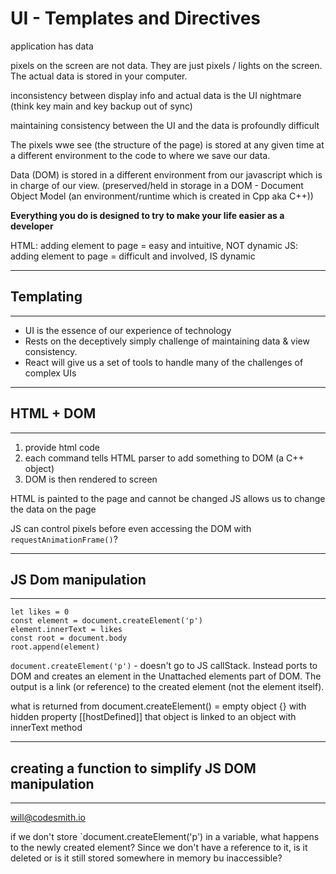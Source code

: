 # UI - Templates and Directives

application has data

pixels on the screen are not data.  They are just pixels / lights on the screen.  The actual data is stored in your computer.

inconsistency between display info and actual data is the UI nightmare (think key main and key backup out of sync)

maintaining consistency between the UI and the data is profoundly difficult

The pixels wwe see (the structure of the page) is stored at any given time at a different environment to the code to where we save our data.

Data (DOM) is stored in a different environment from our javascript which is in charge of our view.
(preserved/held in storage in a DOM - Document Object Model (an environment/runtime which is created in Cpp aka C++))

**Everything you do is designed to try to make your life easier as a developer**

HTML: adding element to page = easy and intuitive, NOT dynamic
JS: adding element to page = difficult and involved, IS dynamic

--------------------
## Templating
--------------------
- UI is the essence of our experience of technology
- Rests on the deceptively simply challenge of maintaining data & view consistency.
- React will give us a set of tools to handle many of the challenges of complex UIs

--------------------
## HTML + DOM
--------------------
1. provide html code
2. each command tells HTML parser to add something to DOM (a C++ object)
3. DOM is then rendered to screen

HTML is painted to the page and cannot be changed
JS allows us to change the data on the page

JS can control pixels before even accessing the DOM with `requestAnimationFrame()`?

----------------------
## JS Dom manipulation
----------------------
```
let likes = 0
const element = document.createElement('p')
element.innerText = likes
const root = document.body
root.append(element)
```

`document.createElement('p')` - doesn't go to JS callStack.  Instead ports to DOM and creates an element in the Unattached elements part of DOM.  The output is a link (or reference) to the created element (not the element itself).

what is returned from document.createElement() 
= empty object {} with hidden property [[hostDefined]]
that object is linked to an object with innerText method 

----------------------
## creating a function to simplify JS DOM manipulation
----------------------

will@codesmith.io

if we don't store `document.createElement('p') in a variable, what happens to the newly created element?  Since we don't have a reference to it, is it deleted or is it still stored somewhere in memory bu inaccessible?